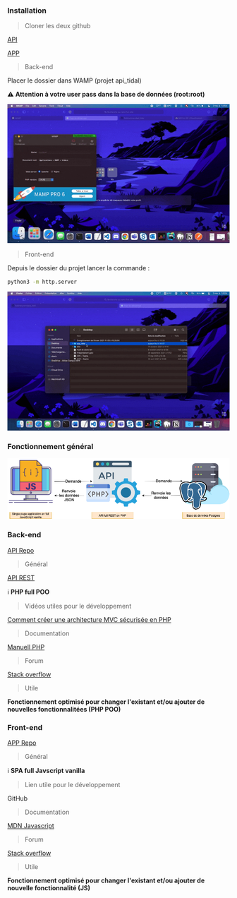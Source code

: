 ### Installation

> Cloner les deux github
> 

[API](https://github.com/Robinetyoann/api_tidal)

[APP](https://github.com/Robinetyoann/app_tidal)

> Back-end
> 

Placer le dossier dans WAMP (projet api_tidal)

⚠️ **Attention à votre user pass dans la base de données (root:root)**

![Enregistrement de l’écran 2021-11-02 à 14.59.46.gif](/asset/Webographie-assets/record1.gif)

> Front-end
> 

Depuis le dossier du projet lancer la commande :

```bash
python3 -m http.server
```

![Enregistrement de l’écran 2021-11-03 à 10.29.02.gif](/asset/Webographie-assets/record2.gif)

### Fonctionnement général

![Alt Text](README/../asset/Webographie-assets/TIDAL.png)

### Back-end

[API Repo](https://github.com/Robinetyoann/api_tidal)

> Général
> 

[API REST](https://www.notion.so/06d8a3ceff3748e2b6d4f9a92af4cf81)

ℹ️ **PHP full POO**

> Vidéos utiles pour le développement
> 

[Comment créer une architecture MVC sécurisée en PHP](https://www.youtube.com/watch?v=54Km7DQjXLk&list=PLnklsuFp-quSzFDZ0F_dAKGlqOQGOdD2a)

> Documentation
> 

[Manuell PHP](https://www.php.net/manual/fr/)

> Forum
> 

[Stack overflow](https://stackoverflow.com/questions/tagged/php)

> Utile
> 

**Fonctionnement optimisé pour changer l'existant et/ou ajouter de nouvelles fonctionnalitées (PHP POO)**

### Front-end

[APP Repo](https://github.com/Robinetyoann/app_tidal/tree/main)

> Général
> 

ℹ️ **SPA full Javscript vanilla**

> Lien utile pour le développement
> 

GitHub

> Documentation
> 

[MDN Javascript](https://developer.mozilla.org/fr/docs/Web/JavaScript)

> Forum
> 

[Stack overflow](https://stackoverflow.com/questions/tagged/javascript)

> Utile
> 

**Fonctionnement optimisé pour changer l'existant et/ou ajouter de nouvelle fonctionnalité (JS)**